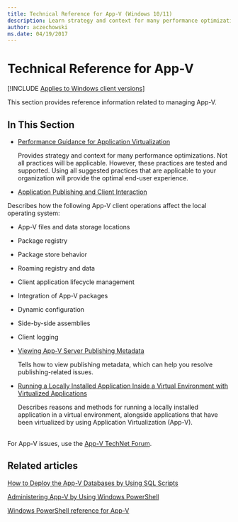 ```yaml
---
title: Technical Reference for App-V (Windows 10/11)
description: Learn strategy and context for many performance optimization practices in this technical reference for Application Virtualization (App-V).
author: aczechowski
ms.date: 04/19/2017
---
```


# Technical Reference for App-V

[!INCLUDE [Applies to Windows client versions](../includes/applies-to-windows-client-versions.md)]

This section provides reference information related to managing App-V.

## In This Section


-   [Performance Guidance for Application Virtualization](appv-performance-guidance.md)

    Provides strategy and context for many performance optimizations. Not all practices will be applicable. However, these practices are tested and supported. Using all suggested practices that are applicable to your organization will provide the optimal end-user experience.

-   [Application Publishing and Client Interaction](appv-application-publishing-and-client-interaction.md)

Describes how the following App-V client operations affect the local operating system:

- App-V files and data storage locations
- Package registry
- Package store behavior
- Roaming registry and data
- Client application lifecycle management
- Integration of App-V packages
- Dynamic configuration
- Side-by-side assemblies
- Client logging

-   [Viewing App-V Server Publishing Metadata](appv-viewing-appv-server-publishing-metadata.md)

    Tells how to view publishing metadata, which can help you resolve publishing-related issues.

-   [Running a Locally Installed Application Inside a Virtual Environment with Virtualized Applications](appv-running-locally-installed-applications-inside-a-virtual-environment.md)

    Describes reasons and methods for running a locally installed application in a virtual environment, alongside applications that have been virtualized by using Application Virtualization (App-V).




<br>For App-V issues, use the [App-V TechNet Forum](https://social.technet.microsoft.com/Forums/en-US/home?forum=mdopappv).

## Related articles

[How to Deploy the App-V Databases by Using SQL Scripts](appv-deploy-appv-databases-with-sql-scripts.md)

[Administering App-V by Using Windows PowerShell](appv-administering-appv-with-powershell.md)

[Windows PowerShell reference for App-V](/previous-versions/)
